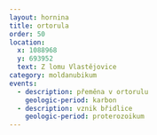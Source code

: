 ```yaml
---
layout: hornina
title: ortorula
order: 50
location:
  x: 1088968
  y: 693952
  text: Z lomu Vlastějovice
category: moldanubikum
events:
  - description: přeměna v ortorulu
    geologic-period: karbon
  - description: vznik břidlice
    geologic-period: proterozoikum
---
```


